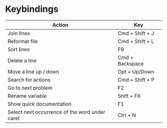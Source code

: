 # Keybindings


Action | Key 
---------- | -----------
Join lines | Cmd + Shift + J 
Reformat file| Cmd + Shift + L
Sort lines | F9
Delete a line | Cmd + Backspace
Move a line up / down | Opt + Up/Down
Search for actions | Cmd + Shift + P
Go to next problem | F2
Rename variable | Shift + F6
Show quick documentation | F1
Select next occurrence of the word under caret | Ctrl + N
